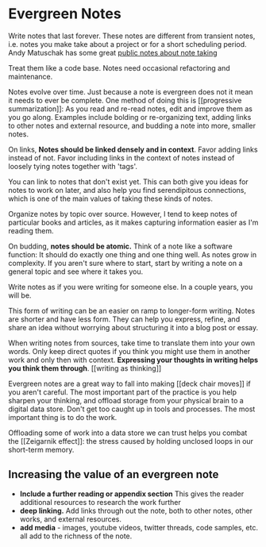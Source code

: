 # Evergreen Notes

Write notes that last forever. These notes are different from transient notes, i.e. notes you make take about a project or for a short scheduling period. Andy Matuschak has some great [public notes about note taking](https://notes.andymatuschak.org/z4SDCZQeRo4xFEQ8H4qrSqd68ucpgE6LU155C)

Treat them like a code base. Notes need occasional refactoring and maintenance.

Notes evolve over time. Just because a note is evergreen does not it mean it needs to ever be complete. One method of doing this is [[progressive summarization]]: As you read and re-read notes, edit and improve them as you go along. Examples include bolding or re-organizing text, adding links to other notes and external resource, and budding a note into more, smaller notes. 

On links, **Notes should be linked densely and in context**. Favor adding links instead of not. Favor including links in the context of notes instead of loosely tying notes together with 'tags'. 

You can link to notes that don't exist yet. This can both give you ideas for notes to work on later, and also help you find serendipitous connections, which is one of the main values of taking these kinds of notes. 

Organize notes by topic over source. However, I tend to keep notes of particular books and articles, as it makes capturing information easier as I'm reading them. 

On budding, **notes should be atomic.** Think of a note like a software function: It should do exactly one thing and one thing well. As notes grow in complexity. If you aren't sure where to start, start by writing a note on a general topic and see where it takes you.

Write notes as if you were writing for someone else. In a couple years, you will be. 

This form of writing can be an easier on ramp to longer-form writing. Notes are shorter and have less form. They can help you express, refine, and share an idea without worrying about structuring it into a blog post or essay.

When writing notes from sources, take time to translate them into your own words. Only keep direct quotes if you think you might use them in another work and only then with context. **Expressing your thoughts in writing helps you think them through**. [[writing as thinking]]

Evergreen notes are a great way to fall into making [[deck chair moves]] if you aren't careful. The most important part of the practice is you help sharpen your thinking, and offload storage from your physical brain to a digital data store. Don't get too caught up in tools and processes. The most important thing is to do the work. 

Offloading some of work into a data store we can trust helps you combat the [[Zeigarnik effect]]: the stress caused by holding unclosed loops in our short-term memory. 

## Increasing the value of an evergreen note
- **Include a further reading or appendix section** This gives the reader additional resources to research the work further
- **deep linking.** Add links through out the note, both to other notes, other works, and external resources. 
- **add media** - images, youtube videos, twitter threads, code samples, etc. all add to the richness of the note.
